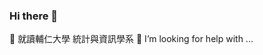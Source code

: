 ### Hi there 👋
🌱 就讀輔仁大學 統計與資訊學系
🤔 I’m looking for help with ...


<!--
**ank40316/ank40316** is a ✨ _special_ ✨ repository because its `README.md` (this file) appears on your GitHub profile.

Here are some ideas to get you started:

- 🔭 好想睡覺
- 🌱 I’m currently learning ...
- 👯 I’m looking to collaborate on ...
- 🤔 I’m looking for help with ...
- 💬 Ask me about ...
- 📫 How to reach me: ...
- 😄 Pronouns: ...
- ⚡ Fun fact: ...
-->
